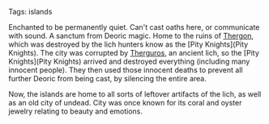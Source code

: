 Tags: islands

Enchanted to be permanently quiet. Can't cast oaths here, or communicate with sound. A sanctum from Deoric magic. Home to the ruins of [Thergon](Thergon), which was destroyed by the lich hunters know as the [Pity Knights](Pity Knights). The city was corrupted by [Therguros](Therguros), an ancient lich, so the [Pity Knights](Pity Knights) arrived and destroyed everything (including many innocent people). They then used those innocent deaths to prevent all further Deoric from being cast, by silencing the entire area.

Now, the islands are home to all sorts of leftover artifacts of the lich, as well as an old city of undead. City was once known for its coral and oyster jewelry relating to beauty and emotions.